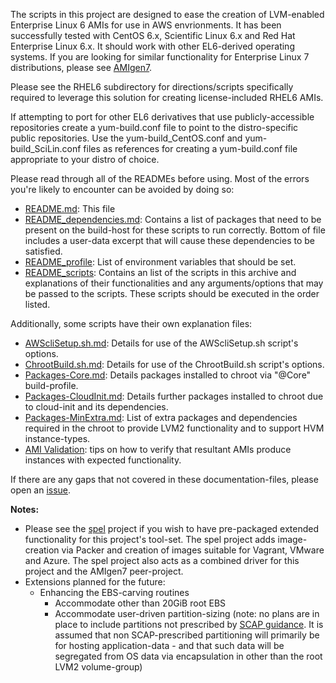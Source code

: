 The scripts in this project are designed to ease the creation of LVM-enabled Enterprise Linux 6 AMIs for use in AWS envrionments. It has been successfully tested with CentOS 6.x, Scientific Linux 6.x and Red Hat Enterprise Linux 6.x. It should work with other EL6-derived operating systems. If you are looking for similar functionality for Enterprise Linux 7 distributions, please see [AMIgen7](../../../AMIgen7.git).

Please see the RHEL6 subdirectory for directions/scripts specifically required to leverage this solution for creating license-included RHEL6 AMIs.

If attempting to port for other EL6 derivatives that use publicly-accessible repositories create a yum-build.conf file to point to the distro-specific public repositories. Use the yum-build_CentOS.conf and yum-build_SciLin.conf files as references for creating a yum-build.conf file appropriate to your distro of choice.

Please read through all of the READMEs before using. Most of the errors you're likely to encounter can be avoided by doing so:

- [README.md](README.md): This file
- [README_dependencies.md](README_dependencies.md): Contains a list of packages that need to be present on the build-host for these scripts to run correctly. Bottom of file includes a user-data excerpt that will cause these dependencies to be satisfied.
- [README_profile](README_profile): List of environment variables that should be set.
- [README_scripts](README_scripts): Contains an list of the scripts in this archive and explanations of their functionalities and any arguments/options that may be passed to the scripts. These scripts should be executed in the order listed.

Additionally, some scripts have their own explanation files:
- [AWScliSetup.sh.md](AWScliSetup.sh.md): Details for use of the AWScliSetup.sh script's options.
- [ChrootBuild.sh.md](ChrootBuild.sh.md): Details for use of the ChrootBuild.sh script's options.
- [Packages-Core.md](Packages-Core.md): Details packages installed to chroot via "@Core" build-profile.
- [Packages-CloudInit.md](Packages-CloudInit.md): Details further packages installed to chroot due to cloud-init and its dependencies.
- [Packages-MinExtra.md](Packages-MinExtra.md): List of extra packages and dependencies required in the chroot to provide LVM2 functionality and to support HVM instance-types.
- [AMI Validation](docs/README_validation.md): tips on how to verify that resultant AMIs produce instances with expected functionality.

If there are any gaps that not covered in these documentation-files, please open an [issue](../../issues).

**Notes:**
* Please see the [spel](../../../../plus3it/spel.git) project if you wish to have pre-packaged extended functionality for this project's tool-set. The spel project adds image-creation via Packer and creation of images suitable for Vagrant, VMware and Azure. The spel project also acts as a combined driver for this project and the AMIgen7 peer-project.
* Extensions planned for the future:
    * Enhancing the EBS-carving routines
        * Accommodate other than 20GiB root EBS
        * Accommodate user-driven partition-sizing (note: no plans are in place to include partitions not prescribed by [SCAP guidance](https://fedorahosted.org/scap-security-guide/). It is assumed that non SCAP-prescribed partitioning will primarily be for hosting application-data - and that such data will be segregated from OS data via encapsulation in other than the root LVM2 volume-group)

